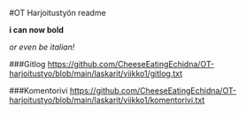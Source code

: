 #OT Harjoitustyön readme

**i can now bold**

*or even be italian!*


###Gitlog
https://github.com/CheeseEatingEchidna/OT-harjoitustyo/blob/main/laskarit/viikko1/gitlog.txt

###Komentorivi
https://github.com/CheeseEatingEchidna/OT-harjoitustyo/blob/main/laskarit/viikko1/komentorivi.txt
